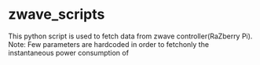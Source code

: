 # zwave_scripts
This python script is used to fetch data from zwave controller(RaZberry Pi). 
Note: Few parameters are hardcoded in order to fetchonly the instantaneous power consumption of  
